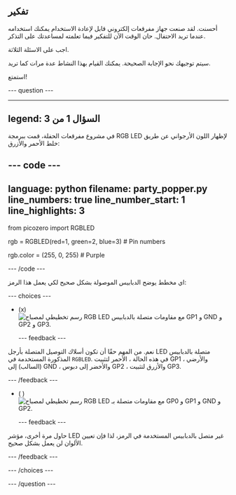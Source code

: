 ## تفكير

أحسنت. لقد صنعت جهاز مفرقعات إلكتروني قابل لإعادة الاستخدام يمكنك استخدامه عندما تريد الاحتفال. حان الوقت الآن للتفكير فيما تعلمته لمساعدتك على التذكر.

اجب على الاسئلة الثلاثة.

سيتم توجيهك نحو الإجابة الصحيحة. يمكنك القيام بهذا النشاط عدة مرات كما تريد.

استمتع!

--- question ---

---
legend: السؤال 1 من 3
---

في مشروع مفرقعات الحفلة، قمت ببرمجة RGB LED لإظهار اللون الأرجواني عن طريق خلط الأحمر والأزرق:

--- code ---
---
language: python filename: party_popper.py line_numbers: true line_number_start: 1
line_highlights: 3
---
from picozero import RGBLED

rgb = RGBLED(red=1, green=2, blue=3) # Pin numbers

rgb.color = (255, 0, 255) # Purple

--- /code ---

اي مخطط يوضح الدبابيس الموصولة بشكل صحيح لكي يعمل هذا الرمز:

--- choices ---

- (x) ![رسم تخطيطي لمصباح RGB LED مع مقاومات متصلة بالدبابيس GP1 و GND و GP2 و GP3.](images/rgb-led-quiz.png)

  --- feedback ---

نعم. من المهم حقًا أن تكون أسلاك التوصيل المتصلة بأرجل LED متصلة بالدبابيس المذكورة المستخدمة في `RGBLED`. في هذه الحالة ، الأحمر لتثبيت GP1 ، والأرضي (السالب) إلى GND ، والأخضر إلى دبوس GP2 ، والأزرق لتثبيت GP3.

  --- /feedback ---

- ( ) ![رسم تخطيطي لمصباح RGB LED مع مقاومات متصلة بـ GP0 و GP1 و GND و GP2.](images/rgb-reverse.png)

  --- feedback ---

حاول مرة أخرى، مؤشر LED غير متصل بالدبابيس المستخدمة في الرمز، لذا فإن تعيين الألوان لن يعمل بشكل صحيح.

  --- /feedback ---

--- /choices ---

--- /question ---
